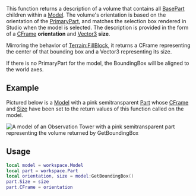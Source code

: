 This function returns a description of a volume that contains all [BasePart](https://developer.roblox.com/en-us/api-reference/class/BasePart) children within a [Model](https://developer.roblox.com/en-us/api-reference/class/Model). The volume's orientation is based on the orientation of the [PrimaryPart](https://developer.roblox.com/en-us/api-reference/property/Model/PrimaryPart), and matches the selection box rendered in Studio when the model is selected. The description is provided in the form of a [CFrame](https://developer.roblox.com/en-us/api-reference/datatype/CFrame) **orientation** and [Vector3](https://developer.roblox.com/en-us/api-reference/datatype/Vector3) **size**.

Mirroring the behavior of [Terrain:FillBlock](https://developer.roblox.com/en-us/api-reference/function/Terrain/FillBlock), it returns a CFrame representing the center of that bounding box and a Vector3 representing its size.

If there is no PrimaryPart for the model, the BoundingBox will be aligned to the world axes.

Example
-------

Pictured below is a [Model](https://developer.roblox.com/en-us/api-reference/class/Model) with a pink semitransparent [Part](https://developer.roblox.com/en-us/api-reference/class/Part) whose [CFrame](https://developer.roblox.com/en-us/api-reference/property/BasePart/CFrame) and [Size](https://developer.roblox.com/en-us/api-reference/property/BasePart/Size) have been set to the return values of this function called on the model.

![A model of an Observation Tower with a pink semitransparent part representing the volume returned by GetBoundingBox](https://developer.roblox.com/assets/blta46b16b68c24f7d7/Model-GetBoundingBox.png)

Usage
-----

```lua
local model = workspace.Model
local part = workspace.Part
local orientation, size = model:GetBoundingBox()
part.Size = size
part.CFrame = orientation
```